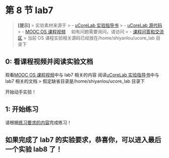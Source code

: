# 第 8 节 lab7

> **[提示]** > 实验素材来源于 > - [uCoreLab 实验指导书](http://objectkuan.gitbooks.io/ucore-docs/content/) > - [uCoreLab 源代码](https://github.com/chyyuu/ucore_lab) > - [MOOC OS 课程视频](http://www.xuetangx.com/courses/TsinghuaX/30240243X/2015_T1/)　 如有问题需要询问，请访问 > - [课程问答和交流区](https://piazza.com/tsinghua.edu.cn/spring2015/30240243x/home) > 当前 OS 课程实验相关源码已经放在/home/shiyanlou/ucore_lab 目录下

## 0: 看课程视频并阅读实验文档

观看[MOOC OS 课程视频](http://www.xuetangx.com/courses/TsinghuaX/30240243X/2015_T1/)中与 lab7 相关的内容 阅读[uCoreLab 实验指导书](http://objectkuan.gitbooks.io/ucore-docs/content/)中与 lab7 相关的文档 > 假定缺省目录是/home/shiyanlou/ucore_lab 目录下

开始动手实验！

## 1: 开始练习

请根据[练习要求的内容](http://objectkuan.gitbooks.io/ucore-docs/content/lab7/lab7_2_1_exercises.html)完成练习！

## 如果完成了 lab7 的实验要求，恭喜你，可以进入最后一个实验 lab8 了！